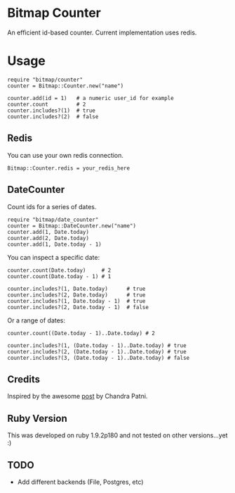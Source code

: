 # Bitmap Counter

An efficient id-based counter. Current implementation uses redis.

# Usage

    require "bitmap/counter"
    counter = Bitmap::Counter.new("name")
    
    counter.add(id = 1)   # a numeric user_id for example
    counter.count         # 2
    counter.includes?(1)  # true
    counter.includes?(2)  # false

## Redis

You can use your own redis connection.

    Bitmap::Counter.redis = your_redis_here
    
## DateCounter

Count ids for a series of dates.

    require "bitmap/date_counter"
    counter = Bitmap::DateCounter.new("name")
    counter.add(1, Date.today)
    counter.add(2, Date.today)
    counter.add(1, Date.today - 1)

You can inspect a specific date:
    
    counter.count(Date.today)     # 2
    counter.count(Date.today - 1) # 1

    counter.includes?(1, Date.today)      # true
    counter.includes?(2, Date.today)      # true
    counter.includes?(1, Date.today - 1)  # true
    counter.includes?(2, Date.today - 1)  # false
    
Or a range of dates:

    counter.count((Date.today - 1)..Date.today) # 2

    counter.includes?(1, (Date.today - 1)..Date.today) # true
    counter.includes?(2, (Date.today - 1)..Date.today) # true
    counter.includes?(3, (Date.today - 1)..Date.today) # false
    
## Credits

Inspired by the awesome [post](http://blog.getspool.com/2011/11/29/fast-easy-realtime-metrics-using-redis-bitmaps/) by Chandra Patni.
        
## Ruby Version

This was developed on ruby 1.9.2p180 and not tested on other versions...yet :)

## TODO

* Add different backends (File, Postgres, etc)